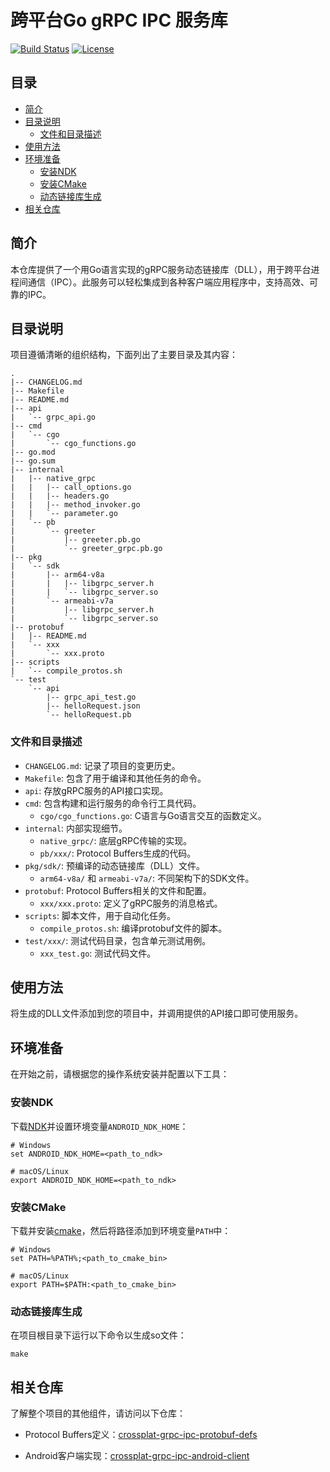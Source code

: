 # 跨平台Go gRPC IPC 服务库
[![Build Status](https://github.com/JackieLeee/crossplat-grpc-ipc-go-service/actions/workflows/makefile.yml/badge.svg)](https://github.com/JackieLeee/crossplat-grpc-ipc-go-service/actions)
[![License](https://img.shields.io/badge/License-Apache%202.0-blue.svg)](https://opensource.org/licenses/Apache-2.0)

## 目录
- [简介](#简介)
- [目录说明](#目录说明)
  - [文件和目录描述](#文件和目录描述)
- [使用方法](#使用方法)
- [环境准备](#环境准备)
  - [安装NDK](#安装ndk)
  - [安装CMake](#安装cmake)
  - [动态链接库生成](#动态链接库生成)
- [相关仓库](#相关仓库)

## 简介

本仓库提供了一个用Go语言实现的gRPC服务动态链接库（DLL），用于跨平台进程间通信（IPC）。此服务可以轻松集成到各种客户端应用程序中，支持高效、可靠的IPC。

## 目录说明

项目遵循清晰的组织结构，下面列出了主要目录及其内容：
```
.
|-- CHANGELOG.md
|-- Makefile
|-- README.md
|-- api
|   `-- grpc_api.go
|-- cmd
|   `-- cgo
|       `-- cgo_functions.go
|-- go.mod
|-- go.sum
|-- internal
|   |-- native_grpc
|   |   |-- call_options.go
|   |   |-- headers.go
|   |   |-- method_invoker.go
|   |   `-- parameter.go
|   `-- pb
|       `-- greeter
|           |-- greeter.pb.go
|           `-- greeter_grpc.pb.go
|-- pkg
|   `-- sdk
|       |-- arm64-v8a
|       |   |-- libgrpc_server.h
|       |   `-- libgrpc_server.so
|       `-- armeabi-v7a
|           |-- libgrpc_server.h
|           `-- libgrpc_server.so
|-- protobuf
|   |-- README.md
|   `-- xxx
|       `-- xxx.proto
|-- scripts
|   `-- compile_protos.sh
`-- test
    `-- api
        |-- grpc_api_test.go
        |-- helloRequest.json
        `-- helloRequest.pb
```

### 文件和目录描述
- `CHANGELOG.md`: 记录了项目的变更历史。 
- `Makefile`: 包含了用于编译和其他任务的命令。 
- `api`: 存放gRPC服务的API接口实现。 
- `cmd`: 包含构建和运行服务的命令行工具代码。 
  - `cgo/cgo_functions.go`: C语言与Go语言交互的函数定义。 
- `internal`: 内部实现细节。 
  - `native_grpc/`: 底层gRPC传输的实现。
  - `pb/xxx/`: Protocol Buffers生成的代码。 
- `pkg/sdk/`: 预编译的动态链接库（DLL）文件。 
  - `arm64-v8a/` 和 `armeabi-v7a/`: 不同架构下的SDK文件。 
- `protobuf`: Protocol Buffers相关的文件和配置。 
  - `xxx/xxx.proto`: 定义了gRPC服务的消息格式。 
- `scripts`: 脚本文件，用于自动化任务。 
  - `compile_protos.sh`: 编译protobuf文件的脚本。
- `test/xxx/`: 测试代码目录，包含单元测试用例。 
  - `xxx_test.go`: 测试代码文件。

## 使用方法

将生成的DLL文件添加到您的项目中，并调用提供的API接口即可使用服务。

## 环境准备

在开始之前，请根据您的操作系统安装并配置以下工具：

### 安装NDK

下载[NDK](https://developer.android.google.cn/ndk/downloads)并设置环境变量`ANDROID_NDK_HOME`：

```shell
# Windows
set ANDROID_NDK_HOME=<path_to_ndk>

# macOS/Linux
export ANDROID_NDK_HOME=<path_to_ndk>
```

### 安装CMake

下载并安装[cmake](https://cmake.org/download/)，然后将路径添加到环境变量`PATH`中：

```shell
# Windows
set PATH=%PATH%;<path_to_cmake_bin>

# macOS/Linux
export PATH=$PATH:<path_to_cmake_bin>
```

### 动态链接库生成

在项目根目录下运行以下命令以生成so文件：

```shell
make
```

## 相关仓库

了解整个项目的其他组件，请访问以下仓库：

- Protocol Buffers定义：[crossplat-grpc-ipc-protobuf-defs](https://github.com/JackieLeee/crossplat-grpc-ipc-protobuf-defs)

- Android客户端实现：[crossplat-grpc-ipc-android-client](https://github.com/JackieLeee/crossplat-grpc-ipc-android-client)